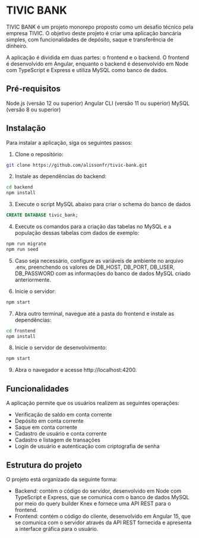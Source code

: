 # TIVIC BANK
TIVIC BANK é um projeto monorepo proposto como um desafio técnico pela empresa TIVIC. O objetivo deste projeto é criar uma aplicação bancária simples, com funcionalidades de depósito, saque e transferência de dinheiro.

A aplicação é dividida em duas partes: o frontend e o backend. O frontend é desenvolvido em Angular, enquanto o backend é desenvolvido em Node com TypeScript e Express e utiliza MySQL como banco de dados.

## Pré-requisitos
Node.js (versão 12 ou superior)
Angular CLI (versão 11 ou superior)
MySQL (versão 8 ou superior)

## Instalação
Para instalar a aplicação, siga os seguintes passos:

1. Clone o repositório:

```bash
git clone https://github.com/alissonfr/tivic-bank.git
```

2. Instale as dependências do backend:
```bash
cd backend
npm install
```

3. Execute o script MySQL abaixo para criar o schema do banco de dados
```SQL
CREATE DATABASE tivic_bank;
```

4. Execute os comandos para a criação das tabelas no MySQL e a população dessas tabelas com dados de exemplo:
```bash
npm run migrate
npm run seed
```

5. Caso seja necessário, configure as variáveis de ambiente no arquivo .env, preenchendo os valores de DB_HOST, DB_PORT, DB_USER, DB_PASSWORD com as informações do banco de dados MySQL criado anteriormente.


6. Inicie o servidor:

```bash
npm start
```

7. Abra outro terminal, navegue até a pasta do frontend e instale as dependências:
```bash
cd frontend
npm install
```

8. Inicie o servidor de desenvolvimento:
```bash
npm start
```

9. Abra o navegador e acesse http://localhost:4200.

## Funcionalidades
A aplicação permite que os usuários realizem as seguintes operações:

- Verificação de saldo em conta corrente
- Depósito em conta corrente
- Saque em conta corrente
- Cadastro de usuário e conta corrente
- Cadastro e listagem de transações
- Login de usuário e autenticação com criptografia de senha

## Estrutura do projeto
O projeto está organizado da seguinte forma:
- Backend: contém o código do servidor, desenvolvido em Node com TypeScript e Express, que se comunica com o banco de dados MySQL por meio do query builder Knex e fornece uma API REST para o frontend.
- Frontend: contém o código do cliente, desenvolvido em Angular 15, que se comunica com o servidor através da API REST fornecida e apresenta a interface gráfica para o usuário.
